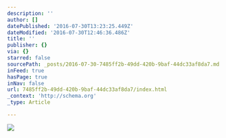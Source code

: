 ```yaml
---
description: ''
author: []
datePublished: '2016-07-30T13:23:25.449Z'
dateModified: '2016-07-30T12:46:36.486Z'
title: ''
publisher: {}
via: {}
starred: false
sourcePath: _posts/2016-07-30-7485ff2b-49dd-420b-9baf-44dc33af8da7.md
inFeed: true
hasPage: true
inNav: false
url: 7485ff2b-49dd-420b-9baf-44dc33af8da7/index.html
_context: 'http://schema.org'
_type: Article

---
```

![](https://the-grid-user-content.s3-us-west-2.amazonaws.com/e1b86ce0-90f6-485e-90b0-24fe50d56893.jpg)